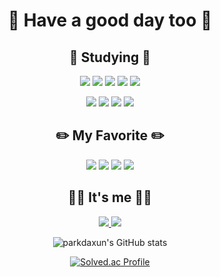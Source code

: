 <div align = "center">
  <h1>🤗 Have a good day too 🤗</h1>
  <h2>📑 Studying 📑</h2>

  <img src="https://img.shields.io/badge/C-A8B9CC?style=for-the-badge&logo=C&logoColor=white"> <img src="https://img.shields.io/badge/C++-00599C?style=for-the-badge&logo=C++&logoColor=white"> <img src="https://img.shields.io/badge/Java-007396?style=for-the-badge&logo=Java&logoColor=white"> <img src="https://img.shields.io/badge/Flutter-02569B?style=for-the-badge&logo=Flutter&logoColor=white">  <img src="https://img.shields.io/badge/Android-3DDC84?style=for-the-badge&logo=Android&logoColor=white"> 
  
  <img src="https://img.shields.io/badge/React-61DAFB?style=for-the-badge&logo=React&logoColor=white"> 
  <img src="https://img.shields.io/badge/JavaScript-F7DF1E?style=for-the-badge&logo=JavaScript&logoColor=white"> <img src="https://img.shields.io/badge/Html5-E34F26?style=for-the-badge&logo=Html5&logoColor=white"> <img src="https://img.shields.io/badge/css3-1572B6?style=for-the-badge&logo=css3&logoColor=white"> 
  
  <h2>✏️ My Favorite ✏️</h2>
  
  <img src="https://img.shields.io/badge/C-A8B9CC?style=for-the-badge&logo=C&logoColor=white"> <img src="https://img.shields.io/badge/React-61DAFB?style=for-the-badge&logo=React&logoColor=white"> <img src="https://img.shields.io/badge/Flutter-02569B?style=for-the-badge&logo=Flutter&logoColor=white"> <img src="https://img.shields.io/badge/Android-3DDC84?style=for-the-badge&logo=Android&logoColor=white">
  

  <h2>👋🏻  It's me  👋🏻</h2>

  <a href="https://www.instagram.com/parkdaxun/"><img src="https://img.shields.io/badge/instagram-E4405F?style=flat-square&logo=instagram&logoColor=white"/>
  </a>  <a href="https://blog.naver.com/parkde0207"><img src="https://img.shields.io/badge/Naver-03C75A?style=flat-square&logo=Naver&logoColor=white"/>
  </a> 

  ![parkdaxun's GitHub stats](https://github-readme-stats.vercel.app/api?username=parkdaxun&show_icons=true&theme=dracula)
  
  [![Solved.ac Profile](http://mazassumnida.wtf/api/generate_badge?boj=michelle8781)](https://solved.ac/michelle8781)


</div>
